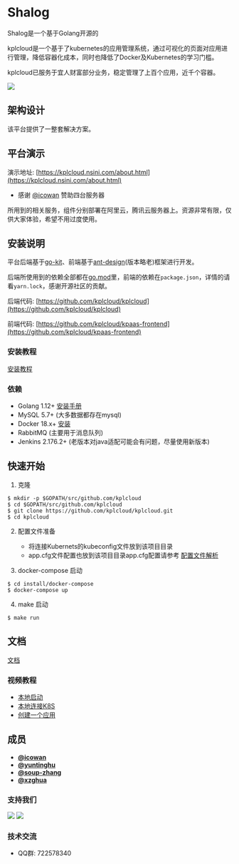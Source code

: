# Shalog

Shalog是一个基于Golang开源的 

kplcloud是一个基于了kubernetes的应用管理系统，通过可视化的页面对应用进行管理，降低容器化成本，同时也降低了Docker及Kubernetes的学习门槛。

kplcloud已服务于宜人财富部分业务，稳定管理了上百个应用，近千个容器。

![](http://source.qiniu.cnd.nsini.com/images/2019/08/70/29/eb/20190813-e6d29094aab8be96ecb77ad029a70896.jpeg?imageView2/2/w/1280/interlace/0/q/100)

## 架构设计

该平台提供了一整套解决方案。

## 平台演示

演示地址: [https://kplcloud.nsini.com/about.html](https://kplcloud.nsini.com/about.html)

- 感谢 [@icowan](https://github.com/icowan) 赞助四台服务器

所用到的相关服务，组件分别部署在阿里云，腾讯云服务器上。资源非常有限，仅供大家体验，希望不用过度使用。

## 安装说明

平台后端基于[go-kit](https://github.com/go-kit/kit)、前端基于[ant-design](https://github.com/ant-design/ant-design)(版本略老)框架进行开发。

后端所使用到的依赖全部都在[go.mod](go.mod)里，前端的依赖在`package.json`，详情的请看`yarn.lock`，感谢开源社区的贡献。

后端代码: [https://github.com/kplcloud/kplcloud](https://github.com/kplcloud/kplcloud)

前端代码: [https://github.com/kplcloud/kpaas-frontend](https://github.com/kplcloud/kpaas-frontend)

### 安装教程

[安装教程](https://docs.nsini.com/install/kpaas.html)

### 依赖

- Golang 1.12+ [安装手册](https://golang.org/dl/)
- MySQL 5.7+ (大多数据都存在mysql)
- Docker 18.x+ [安装](https://docs.docker.com/install/)
- RabbitMQ (主要用于消息队列)
- Jenkins 2.176.2+ (老版本对java适配可能会有问题，尽量使用新版本)

## 快速开始

1. 克隆

```
$ mkdir -p $GOPATH/src/github.com/kplcloud
$ cd $GOPATH/src/github.com/kplcloud
$ git clone https://github.com/kplcloud/kplcloud.git
$ cd kplcloud
```

2. 配置文件准备

    - 将连接Kubernets的kubeconfig文件放到该项目目录
    - app.cfg文件配置也放到该项目目录app.cfg配置请参考 [配置文件解析](https://docs.nsini.com/start/config.html)

3. docker-compose 启动

```
$ cd install/docker-compose
$ docker-compose up
```

4. make 启动

```
$ make run
```

## 文档

[文档](https://docs.nsini.com/)

### 视频教程

- [本地启动](https://www.bilibili.com/video/av75847198/)
- [本地连接K8S](https://www.bilibili.com/video/av75890739/)
- [创建一个应用](https://www.bilibili.com/video/av75898315/)

## 成员

- **[@icowan](https://github.com/icowan)**
- **[@yuntinghu](https://github.com/yuntinghu)**
- **[@soup-zhang](https://github.com/soup-zhang)**
- **[@xzghua](https://github.com/xzghua)**

### 支持我们

![](http://source.qiniu.cnd.nsini.com//static/pay/wechat-pay.JPG?imageView2/2/w/360/interlace/0/q/70) ![](http://source.qiniu.cnd.nsini.com//static/pay/alipay.JPG?imageView2/2/w/360/interlace/0/q/70)

### 技术交流

- QQ群: 722578340
